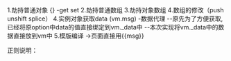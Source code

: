 1.劫持普通对象 {} -get set
2.劫持普通数组
3.劫持对象数组
4.数组的修改（push unshift splice）
4.实例对象获取data (vm.msg) -数据代理
  --原先为了方便获取,已经将原option中data的值直接绑定到vm._data中
  --本次实现将vm._data中的数据直接放到vm中
5.模版编译 ->页面直接用{{msg}}

正则说明：
